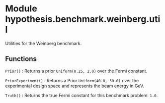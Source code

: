 Module hypothesis.benchmark.weinberg.util
=========================================
Utilities for the Weinberg benchmark.

Functions
---------

    
`Prior()`
:   Returns a prior ``Uniform(0.25, 2.0)`` over the Fermi constant.

    
`PriorExperiment()`
:   Returns a Prior ``Uniform(40.0, 50.0)`` over
    the experimental design space and represents the beam energy in GeV.

    
`Truth()`
:   Returns the true Fermi constant for this benchmark problem: ``1.0``.